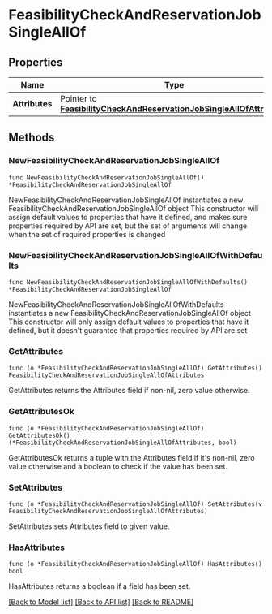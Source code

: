 # FeasibilityCheckAndReservationJobSingleAllOf

## Properties

Name | Type | Description | Notes
------------ | ------------- | ------------- | -------------
**Attributes** | Pointer to [**FeasibilityCheckAndReservationJobSingleAllOfAttributes**](FeasibilityCheckAndReservationJobSingleAllOfAttributes.md) |  | [optional] 

## Methods

### NewFeasibilityCheckAndReservationJobSingleAllOf

`func NewFeasibilityCheckAndReservationJobSingleAllOf() *FeasibilityCheckAndReservationJobSingleAllOf`

NewFeasibilityCheckAndReservationJobSingleAllOf instantiates a new FeasibilityCheckAndReservationJobSingleAllOf object
This constructor will assign default values to properties that have it defined,
and makes sure properties required by API are set, but the set of arguments
will change when the set of required properties is changed

### NewFeasibilityCheckAndReservationJobSingleAllOfWithDefaults

`func NewFeasibilityCheckAndReservationJobSingleAllOfWithDefaults() *FeasibilityCheckAndReservationJobSingleAllOf`

NewFeasibilityCheckAndReservationJobSingleAllOfWithDefaults instantiates a new FeasibilityCheckAndReservationJobSingleAllOf object
This constructor will only assign default values to properties that have it defined,
but it doesn't guarantee that properties required by API are set

### GetAttributes

`func (o *FeasibilityCheckAndReservationJobSingleAllOf) GetAttributes() FeasibilityCheckAndReservationJobSingleAllOfAttributes`

GetAttributes returns the Attributes field if non-nil, zero value otherwise.

### GetAttributesOk

`func (o *FeasibilityCheckAndReservationJobSingleAllOf) GetAttributesOk() (*FeasibilityCheckAndReservationJobSingleAllOfAttributes, bool)`

GetAttributesOk returns a tuple with the Attributes field if it's non-nil, zero value otherwise
and a boolean to check if the value has been set.

### SetAttributes

`func (o *FeasibilityCheckAndReservationJobSingleAllOf) SetAttributes(v FeasibilityCheckAndReservationJobSingleAllOfAttributes)`

SetAttributes sets Attributes field to given value.

### HasAttributes

`func (o *FeasibilityCheckAndReservationJobSingleAllOf) HasAttributes() bool`

HasAttributes returns a boolean if a field has been set.


[[Back to Model list]](../README.md#documentation-for-models) [[Back to API list]](../README.md#documentation-for-api-endpoints) [[Back to README]](../README.md)


